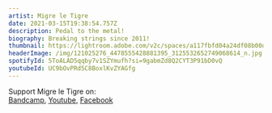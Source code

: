 ```yaml
---
artist: Migre le Tigre
date: 2021-03-15T19:38:54.757Z
description: Pedal to the metal!
biography: Breaking strings since 2011!
thumbnail: https://lightroom.adobe.com/v2c/spaces/a117fbfd04a24df08b00dc7343422215/assets/c67b8ab4dfe116ab5cd7d3ae2866c0bb/revisions/751b65e5c8e044809fe7872953fa9180/renditions/d2135d95526d5e52a9fe8167f50823f3
headerImage: /img/121025276_4478555428881395_3125532652749068614_n.jpg
spotifyId: 5ToALAD5qqby7v1SZYmufh?si=9gabmZd8Q2CYT3P91bD0vQ
youtubeId: UC9bOvPRd5C8BoxlKvZYAGfg
---
```

Support Migre le Tigre on:\
[Bandcamp](https://migreletigre.bandcamp.com/), [Youtube](https://www.youtube.com/channel/UC9bOvPRd5C8BoxlKvZYAGfg), [Facebook](https://www.facebook.com/Migre-Le-Tigre-197327033670944)